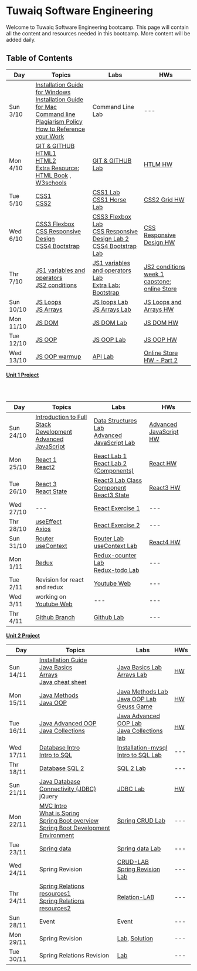 # Tuwaiq Software Engineering

Welcome to Tuwaiq Software Engineering bootcamp.
This page will contain all the content and resources needed in this bootcamp. More content will be added daily.

## Table of Contents

| Day         | Topics      | Labs        | HWs |
| ----------- | ----------- | ----------- | --- |
| Sun 3/10    | [Installation Guide for Windows](https://github.com/Tuwaiq-SE-Riyadh/students-content/blob/main/slides/week1/Windows_Installation_Guide.pdf) <br> [Installation Guide for Mac](https://github.com/Tuwaiq-SE-Riyadh/students-content/blob/main/slides/week1/Mac_Installation_Guide.pdf) <br> [Command line](https://github.com/Tuwaiq-SE-Riyadh/students-content/blob/main/slides/week1/Command_Line.pdf) <br> [Plagiarism Policy](https://www.dropbox.com/sh/e533hpeddk382u5/AACsj8gievyt1rP4NXrkkCiOa/Certified%20Full%20Stack%20Web%20Developer%20Bootcamp/Level%201%3A%20Web%20Development%20Essentials/Task%201/Additional%20reading/Additional%20Reading%20-%20Plagiarism%20Policy.pdf?dl=0) <br> [How to Reference your Work](https://www.dropbox.com/sh/e533hpeddk382u5/AABOgllceZsIrrcd-plSMulna/Certified%20Full%20Stack%20Web%20Developer%20Bootcamp/Level%201%3A%20Web%20Development%20Essentials/Task%201/Additional%20reading/How%20to%20Reference%20your%20Work.pdf?dl=0)      | Command Line Lab      | --- |
| Mon 4/10    | [GIT & GITHUB](https://github.com/Tuwaiq-SE-Riyadh/students-content/blob/main/slides/week1/intro_to_git.pdf) <br> [HTML1](https://github.com/Tuwaiq-SE-Riyadh/students-content/blob/main/slides/week1/HTML1.pdf) <br> [HTML2](https://github.com/Tuwaiq-SE-Riyadh/students-content/blob/main/slides/week1/HTML2.pdf) <br> [Extra Resource: HTML Book](https://www.dropbox.com/sh/e533hpeddk382u5/AAD74heoU3vsMwuVNeexIQeba/Certified%20Full%20Stack%20Web%20Developer%20Bootcamp/Level%201%3A%20Web%20Development%20Essentials/Task%201/Additional%20reading?dl=0&preview=HTML5NotesForProfessionals.pdf&subfolder_nav_tracking=1) , [W3schools](https://www.w3schools.com/)  | [GIT & GITHUB Lab](https://github.com/Tuwaiq-SE-Riyadh/week01_day02_gitGithub) | [HTLM HW](https://github.com/Tuwaiq-SE-Riyadh/week01_day02_HTML)|
| Tue 5/10    | [CSS1](https://github.com/Tuwaiq-SE-Riyadh/students-content/blob/main/slides/week1/CSS1.pdf) <br> [CSS2](https://github.com/Tuwaiq-SE-Riyadh/students-content/blob/main/slides/week1/CSS2.pdf) | [CSS1 Lab](https://github.com/Tuwaiq-SE-Riyadh/week01_day03_CSS1) <br> [CSS1 Horse Lab](https://github.com/Tuwaiq-SE-Riyadh/week01_day03_CSS2_Horse) | [CSS2 Grid HW](https://github.com/Tuwaiq-SE-Riyadh/Week1_Day3_CSSGrid)
| Wed 6/10    | [CSS3 Flexbox](https://github.com/Tuwaiq-SE-Riyadh/students-content/blob/main/slides/week1/CSS3_Flexbox.pdf) <br> [CSS  Responsive Design](https://github.com/Tuwaiq-SE-Riyadh/students-content/blob/main/slides/week1/Responsive_Design.pdf) <br> [CSS4 Bootstrap](https://github.com/Tuwaiq-SE-Riyadh/students-content/blob/main/slides/week1/CSS_Bootstrap.pdf) | [CSS3 Flexbox Lab](https://github.com/Tuwaiq-SE-Riyadh/week01_day04_FlexBox) <br> [CSS Responsive Design Lab 2](https://github.com/Tuwaiq-SE-Riyadh/week01_day04_ResponsiveDesign_2) <br> [CSS4 Bootstrap Lab](https://github.com/Tuwaiq-SE-Riyadh/week01_day04_Bootstrap) | [CSS Responsive Design HW](https://github.com/Tuwaiq-SE-Riyadh/week01_day04_ResponsiveDesign_1)
| Thr 7/10    | [JS1 variables and operators](https://github.com/Tuwaiq-SE-Riyadh/students-content/blob/main/slides/week1/JS1_variables_and_operators.pdf) <br> [JS2 conditions](https://github.com/Tuwaiq-SE-Riyadh/students-content/blob/main/slides/week1/JS2_conditions.pdf) | [JS1 variables and operators Lab](https://github.com/Tuwaiq-SE-Riyadh/week01_day05_JS_variables_conditions) <br> [Extra Lab: Bootstrap](https://github.com/Tuwaiq-SE-Riyadh/W01D05-Bootstrap-Lab) | [JS2 conditions](https://github.com/Tuwaiq-SE-Riyadh/week01_day05_JS_conditions) <br> [week 1 capstone: online Store](https://github.com/Tuwaiq-SE-Riyadh/W01D05-HW) |
| Sun 10/10    | [JS Loops](https://github.com/Tuwaiq-SE-Riyadh/students-content/blob/main/slides/week2/JS2_loop.pdf) <br> [JS Arrays](https://github.com/Tuwaiq-SE-Riyadh/students-content/blob/main/slides/week2/JS4_Arrays.pdf) | [JS loops Lab](https://github.com/Tuwaiq-SE-Riyadh/week02_day06_JS_loops) <br> [JS Arrays Lab](https://github.com/Tuwaiq-SE-Riyadh/week02_day06_JS_arrays) | [JS Loops and Arrays HW](https://github.com/Tuwaiq-SE-Riyadh/week02_day06_JS_arrays_loops_HW) |
| Mon 11/10    | [JS DOM](https://github.com/Tuwaiq-SE-Riyadh/students-content/blob/main/slides/week2/JS_Scripting_EventHandiling.pdf) | [JS DOM Lab](https://github.com/Tuwaiq-SE-Riyadh/week02_day07_JS_DOM) | [JS DOM HW](https://github.com/Tuwaiq-SE-Riyadh/week02_day07_JS_DOM_HW) |
| Tue 12/10    | [JS OOP](https://github.com/Tuwaiq-SE-Riyadh/students-content/blob/main/slides/week2/JS5_OOP.pdf) | [JS OOP Lab](https://github.com/Tuwaiq-SE-Riyadh/week02_day08_JS_OOP) | [JS OOP HW](https://github.com/Tuwaiq-SE-Riyadh/week02_day08_JS_OOP_HW) |
| Wed 13/10    | [JS OOP warmup](https://github.com/Tuwaiq-SE-Riyadh/week02_day09_warmup_OOP) | [API Lab](https://github.com/Tuwaiq-SE-Riyadh/week02_day09_API) | [Online Store HW - Part 2](https://github.com/Tuwaiq-SE-Riyadh/week02_day09_OnlineStore_part2_HW) |

**[Unit 1 Project](https://github.com/Tuwaiq-SE-Riyadh/Project-Unit-1)**

<br><br>

| Day         | Topics      | Labs        | HWs |
| ----------- | ----------- | ----------- | --- |
| Sun 24/10   | [Introduction to Full Stack Development](https://github.com/Tuwaiq-SE-Riyadh/students-content/blob/main/slides/week4/Intoduction_to_full_stack_development.pdf) <br> [Advanced JavaScript](https://github.com/Tuwaiq-SE-Riyadh/students-content/blob/main/slides/week4/Advance_JavaScript.pdf)     | [Data Structures Lab](https://github.com/Tuwaiq-SE-Riyadh/week04_day16_Data_Structure) <br> [Advanced JavaScript Lab](https://github.com/Tuwaiq-SE-Riyadh/week04_day16_AdvancedJS)   | [Advanced JavaScript HW](https://github.com/Tuwaiq-SE-Riyadh/week04_day16_AdvancedJS_HW) |
| Mon 25/10   | [React 1](https://github.com/Tuwaiq-SE-Riyadh/students-content/blob/main/slides/week4/React1.pdf) <br> [React2](https://github.com/Tuwaiq-SE-Riyadh/students-content/blob/main/slides/week4/React2.pdf)     |    [React Lab 1](https://github.com/Tuwaiq-SE-Riyadh/week04_day17_React) <br> [React Lab 2 (Components)](https://github.com/Tuwaiq-SE-Riyadh/week04_day17_React_Components)   | [React HW](https://github.com/Tuwaiq-SE-Riyadh/week04_day17_React_HW) |
| Tue 26/10   | [React 3](https://github.com/Tuwaiq-SE-Riyadh/students-content/blob/main/slides/week4/React3.pdf) <br> [React State](https://github.com/Tuwaiq-SE-Riyadh/students-content/blob/main/slides/week4/State_Manipulation.pdf) |    [React3 Lab Class Component](https://github.com/Tuwaiq-SE-Riyadh/week04_day18_class_component) <br> [React3 State](https://github.com/Tuwaiq-SE-Riyadh/week04_day18_State)   | [React3 HW](https://github.com/Tuwaiq-SE-Riyadh/week04_day18_class_component_HW) |
| Wed 27/10   | --- | [React Exercise 1](https://github.com/Tuwaiq-SE-Riyadh/react-project) | --- |
| Thr 28/10   | [useEffect](https://github.com/Tuwaiq-SE-Riyadh/students-content/blob/main/slides/week4/useEffect_Hook.pdf) <br> [Axios](https://github.com/Tuwaiq-SE-Riyadh/students-content/blob/main/slides/week4/Axios.pdf) | [React Exercise 2](https://github.com/Tuwaiq-SE-Riyadh/react-exercise-2) | --- |
| Sun 31/10   | [Router](https://github.com/Tuwaiq-SE-Riyadh/students-content/blob/main/slides/week5/Router.pdf) <br> [useContext](https://github.com/Tuwaiq-SE-Riyadh/students-content/blob/main/slides/week5/useContext.pdf) | [Router Lab](https://github.com/maryam-balabeed/week04_day21_Router) <br> [useContext Lab](https://github.com/Tuwaiq-SE-Riyadh/week4-day21-useContext-Lab)| [React4 HW](https://github.com/Tuwaiq-SE-Riyadh/week05_day21_HW)  |
| Mon 1/11   | [Redux](https://github.com/Tuwaiq-SE-Riyadh/students-content/blob/main/slides/week5/Redux.pptx.pdf) | [Redux-counter Lab](https://github.com/Tuwaiq-SE-Riyadh/week05-day22-Redux-Counter) <br> [Redux-todo Lab](https://github.com/Tuwaiq-SE-Riyadh/week05-day22-Redux-Todo-lab)| ---  |
| Tue 2/11   | Revision for react and redux | [Youtube Web](https://github.com/Tuwaiq-SE-Riyadh/week05-day23-MiniProject) | ---  |
| Wed 3/11   | working on [Youtube Web](https://github.com/Tuwaiq-SE-Riyadh/week05-day23-MiniProject) | --- | ---  |
| Thr 4/11   | [Github Branch](https://github.com/Tuwaiq-SE-Riyadh/Github-Workflow)  | [Github Lab](https://github.com/Tuwaiq-SE-Riyadh/week05-day25-Github-Lab) | ---  |

**[Unit 2 Project](https://github.com/Tuwaiq-SE-Riyadh/Unit2-Project/blob/master/Readme.md)**

| Day               | Topics            | Labs            | HWs     |
| ----------------- | ----------------- | --------------- | ------- |
| Sun 14/11   | [Installation Guide](https://github.com/Tuwaiq-SE-Riyadh/Installation-Guide/blob/master/Readme.md) <br> [Java Basics](https://github.com/Tuwaiq-SE-Riyadh/students-content/blob/main/slides/week7/SE%20L2T02%20-%20Introduction%20to%20Java%20Programming%20I%20-%20Java%20Basics.pdf) <br> [Arrays](https://github.com/Tuwaiq-SE-Riyadh/students-content/blob/main/slides/week7/SE%20L2T03%20-%20Introduction%20to%20Java%20Programming%20II%20-%20Data%20Structures.pdf) <br> [Java cheat sheet](https://github.com/Tuwaiq-SE-Riyadh/students-content/blob/main/slides/week7/Java-Cheat-Sheet.pdf)  |      [Java Basics Lab](https://github.com/Tuwaiq-SE-Riyadh/W07D01-Java-basics-Lab) <br> [Arrays Lab  ](https://github.com/Tuwaiq-SE-Riyadh/W07D01-Arrays-lab)    |      [HW](https://github.com/Tuwaiq-SE-Riyadh/W07D01-HW)    |
| Mon 15/11   | [Java Methods](https://github.com/Tuwaiq-SE-Riyadh/students-content/blob/main/slides/week7/SE%20L2T04%20-%20Introduction%20to%20Java%20Programming%20III%20-%20Methods.pdf) <br> [Java OOP](https://github.com/Tuwaiq-SE-Riyadh/students-content/blob/main/slides/week7/SE%20L2T06%20-%20Object-Oriented%20Programming.pdf)  |   [Java Methods Lab](https://github.com/Tuwaiq-SE-Riyadh/W07D02-Method-lab) <br> [Java OOP Lab  ](https://github.com/Tuwaiq-SE-Riyadh/W07D02-OOP-lab)  <br> [Geuss Game](https://github.com/Tuwaiq-SE-Riyadh/W07D02-Guess-Number-Game)  |   [HW](https://github.com/Tuwaiq-SE-Riyadh/W07D02-HW)    |
| Tue 16/11   | [Java Advanced OOP](https://github.com/Tuwaiq-SE-Riyadh/students-content/blob/main/slides/week7/SE%20L2T13%20-%20Object-Oriented%20Programming%20-%20Inheritance.pdf) <br> [Java Collections](https://github.com/Tuwaiq-SE-Riyadh/students-content/blob/main/slides/week7/SE%20L2T23%20-%20Java%20Collections%20Framework.pdf)  |   [Java Advanced OOP Lab](https://github.com/Tuwaiq-SE-Riyadh/W07D03-Advanced-OOP-Lab)  <br> [Java Collections lab](https://github.com/Tuwaiq-SE-Riyadh/W07D03-Collections-Lab)  |   [HW](https://github.com/Tuwaiq-SE-Riyadh/W07D03-Advanced-OOP-Collections-HW)  |
| Wed 17/11   | [Database Intro](https://github.com/Tuwaiq-SE-Riyadh/students-content/blob/main/slides/week7/SE%20L3T04%20-%20Introduction%20to%20Databases.pdf) <br> [Intro to SQL](https://github.com/Tuwaiq-SE-Riyadh/students-content/blob/main/slides/week7/SE%20L3T06%20-%20Introduction%20to%20SQL.pdf)  |  [Installation-mysql](https://github.com/Tuwaiq-SE-Riyadh/W07D04-Installation-Guide-SQL/blob/master/Readme.md) <br> [Intro to SQL Lab](https://github.com/Tuwaiq-SE-Riyadh/W07D04-SQL-Lab/blob/master/Readme.md)|   ---  |
| Thr 18/11   | [Database SQL 2](https://github.com/Tuwaiq-SE-Riyadh/students-content/blob/main/slides/week7/SE%20L3T06%20-%20Introduction%20to%20SQL.pdf)  | [SQL 2 Lab](https://github.com/Tuwaiq-SE-Riyadh/W07D05-SQL-Relations-labs) |  ---  |
| Sun 21/11   | [Java Database Connectivity (JDBC)](https://github.com/Tuwaiq-SE-Riyadh/students-content/blob/main/slides/week8/SE%20L3T07%20-%20Java%20Database%20Programming_%20The%20JDBC.pdf) <br> jQuery | [JDBC Lab](https://github.com/Tuwaiq-SE-Riyadh/W08D01-JDBC-Lab) |  [HW](https://github.com/Tuwaiq-SE-Riyadh/W08D01-HW)  |
| Mon 22/11   | [MVC Intro](https://github.com/Tuwaiq-SE-Riyadh/W08D01-MVC-Intro) <br> [What is Spring](https://github.com/Tuwaiq-SE-Riyadh/students-content/blob/main/slides/week7/spring-intro.md) <br> [Spring Boot overview](https://github.com/Tuwaiq-SE-Riyadh/students-content/blob/main/slides/week7/spring-boot-overview.md) <br> [Spring Boot Development Environment](https://github.com/Tuwaiq-SE-Riyadh/students-content/blob/main/slides/week7/spring-development-environment.md)  | [Spring CRUD Lab](https://github.com/Tuwaiq-SE-Riyadh/W07D02-Spring-TodoList-Lab) |  ---  |
| Tue 23/11   | [Spring data](https://github.com/Tuwaiq-SE-Riyadh/students-content/blob/main/slides/week8/spring-data.md) | [Spring data Lab](https://github.com/Tuwaiq-SE-Riyadh/W08D03-Spring-data-lab) |  ---  |
| Wed 24/11   | Spring Revision | [CRUD-LAB](https://github.com/Tuwaiq-SE-Riyadh/W08D04-Extra-lab) <br> [Spring Revision Lab](https://github.com/Tuwaiq-SE-Riyadh/W08D04-Spring-revision-lab) |  ---  |
| Thr 24/11   | [Spring Relations resources1](https://www.baeldung.com/spring-data-rest-relationships) <br> [Spring Relations resources2](https://tenmilesquare.com/resources/software-development/spring-boot-jpa-relationship-quick-guide/)| [Relation-LAB](https://github.com/maryam-balabeed/W08D05-Spring-Relation-LAB) |  ---  |
| Sun 28/11   | Event | Event |  ---  |
| Mon 29/11   | Spring Revision | [Lab](https://github.com/Tuwaiq-SE-Riyadh/W09D01-SpringRevision-lab), [Solution](https://github.com/AmalBalabid/Spring-Revision-LAB-Solution) |  ---  |
| Tue 30/11   | Spring Relations Revision | [Lab](https://github.com/AmalBalabid/W09D02-SpringRevision-Relation) |  ---  |
